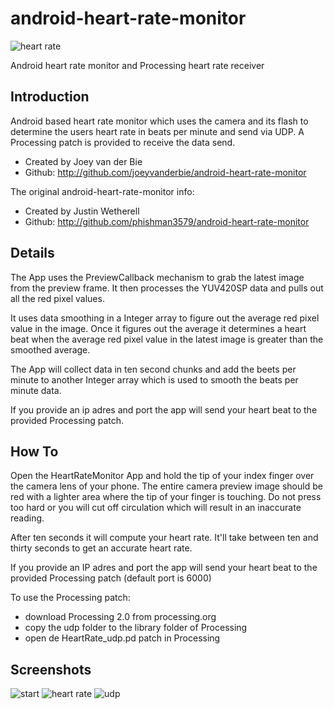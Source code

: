 android-heart-rate-monitor
==========================
![heart rate](https://raw.githubusercontent.com/joeyvanderbie/android-heart-rate-monitor/master/screenshots/heartrate_small.png "Heart rate")

Android heart rate monitor and Processing heart rate receiver

## Introduction

Android based heart rate monitor which uses the camera and its flash to determine the users heart rate in beats per minute and send via UDP.
A Processing patch is provided to receive the data send.

* Created by Joey van der Bie
* Github: http://github.com/joeyvanderbie/android-heart-rate-monitor

The original android-heart-rate-monitor info:
* Created by Justin Wetherell
* Github: http://github.com/phishman3579/android-heart-rate-monitor

## Details
The App uses the PreviewCallback mechanism to grab the latest image from the preview frame. It then processes the YUV420SP data and pulls out all the red pixel values.

It uses data smoothing in a Integer array to figure out the average red pixel value in the image. Once it figures out the average it determines a heart beat when the average red pixel value in the latest image is greater than the smoothed average.

The App will collect data in ten second chunks and add the beets per minute to another Integer array which is used to smooth the beats per minute data.

If you provide an ip adres and port the app will send your heart beat to the provided Processing patch.

## How To

Open the HeartRateMonitor App and hold the tip of your index finger over the camera lens of your phone. The entire camera preview image should be red with a lighter area where the tip of your finger is touching. Do not press too hard or you will cut off circulation which will result in an inaccurate reading.  

After ten seconds it will compute your heart rate. It'll take between ten and thirty seconds to get an accurate heart rate.

If you provide an IP adres and port the app will send your heart beat to the provided Processing patch (default port is 6000)

To use the Processing patch:
- download Processing 2.0 from processing.org
- copy the udp folder to the library folder of Processing
- open de HeartRate_udp.pd patch in Processing

Screenshots
-----------------------------------------
![start](https://raw.githubusercontent.com/joeyvanderbie/android-heart-rate-monitor/master/screenshots/blank_small.png "Start")
![heart rate](https://raw.githubusercontent.com/joeyvanderbie/android-heart-rate-monitor/master/screenshots/heartrate_small.png "Heart rate")
![udp](https://raw.githubusercontent.com/joeyvanderbie/android-heart-rate-monitor/master/screenshots/udp_small.png "UDP")
